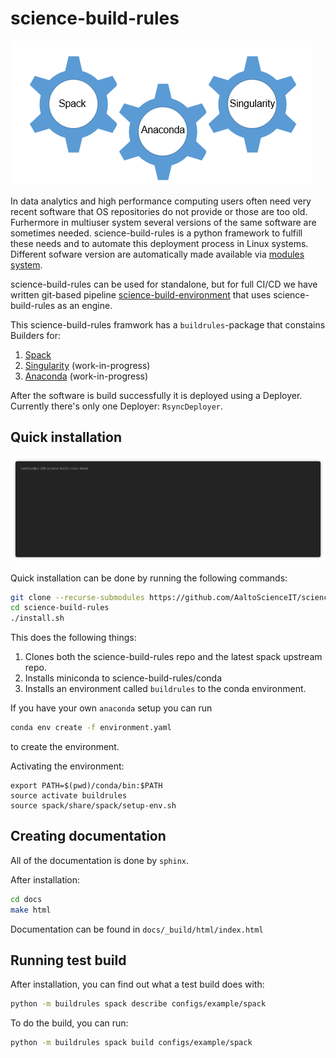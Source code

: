 # science-build-rules

![](docs/images/wheel.gif)

In data analytics and high performance computing users often need very recent software that OS repositories do not provide or those are too old. Furhermore in 
multiuser system several versions of the same software are sometimes needed. science-build-rules is a python framework to fulfill these needs and to automate 
this deployment process in Linux systems. Different sofware version are automatically made available via [modules system](https://lmod.readthedocs.io).

science-build-rules can be used for standalone, but for full CI/CD we have written git-based pipeline 
[science-build-environment](https://github.com/AaltoScienceIT/science-build-environment) that uses science-build-rules as an engine.

This science-build-rules framwork has a `buildrules`-package that constains Builders for:

1. [Spack](https://spack.io)
2. [Singularity](https://sylabs.io/singularity) (work-in-progress)
3. [Anaconda](https://anaconda.org) (work-in-progress)

After the software is build successfully it is deployed using a Deployer. Currently there's only one Deployer: `RsyncDeployer`.

## Quick installation

![](docs/images/install.gif)

Quick installation can be done by running the following commands:

```sh
git clone --recurse-submodules https://github.com/AaltoScienceIT/science-build-rules.git
cd science-build-rules
./install.sh
```

This does the following things:

1. Clones both the science-build-rules repo and the latest spack upstream repo.
2. Installs miniconda to science-build-rules/conda
3. Installs an environment called `buildrules` to the conda environment.

If you have your own `anaconda` setup you can run
```sh
conda env create -f environment.yaml
```

to create the environment.

Activating the environment:
```
export PATH=$(pwd)/conda/bin:$PATH
source activate buildrules
source spack/share/spack/setup-env.sh
```

## Creating documentation

All of the documentation is done by `sphinx`. 

After installation:

```sh
cd docs
make html
```

Documentation can be found in `docs/_build/html/index.html`

## Running test build

After installation, you can find out what a test build does with:

```sh
python -m buildrules spack describe configs/example/spack
```

To do the build, you can run:

```sh
python -m buildrules spack build configs/example/spack
```

